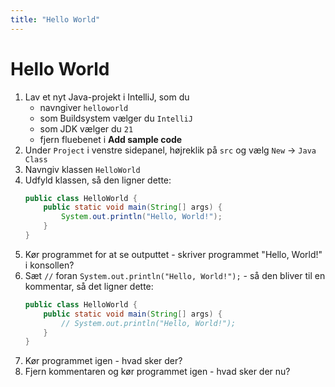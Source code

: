```yaml
---
title: "Hello World"
---
```

# Hello World

1. Lav et nyt Java-projekt i IntelliJ, som du 
    -   navngiver `helloworld`
    -   som Buildsystem vælger du `IntelliJ`
    -   som JDK vælger du `21`
    -   fjern fluebenet i **Add sample code**
2. Under `Project` i venstre sidepanel, højreklik på `src` og vælg `New` → `Java Class`
3. Navngiv klassen `HelloWorld`
4. Udfyld klassen, så den ligner dette:
    ```java
    public class HelloWorld {
        public static void main(String[] args) {
            System.out.println("Hello, World!");
        }
    }
    ```
5. Kør programmet for at se outputtet - skriver programmet "Hello, World!" i konsollen?
6. Sæt `//` foran `System.out.println("Hello, World!");` - så den bliver til en kommentar, så det ligner dette:
    ```java
    public class HelloWorld {
        public static void main(String[] args) {
            // System.out.println("Hello, World!");
        }
    }
    ```
7. Kør programmet igen - hvad sker der?
8. Fjern kommentaren og kør programmet igen - hvad sker der nu?
